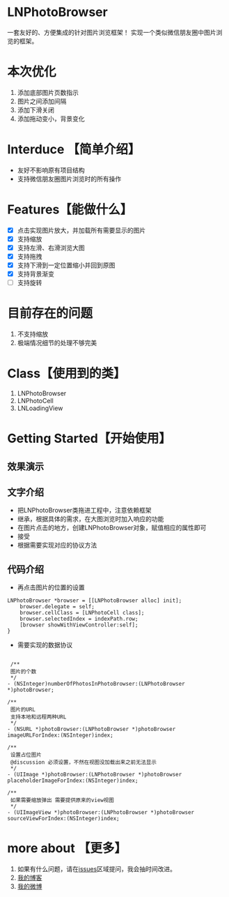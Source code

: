 # LNPhotoBrowser
一套友好的、方便集成的针对图片浏览框架！
实现一个类似微信朋友圈中图片浏览的框架。

# 本次优化
1. 添加底部图片页数指示
2. 图片之间添加间隔
3. 添加下滑关闭
4. 添加拖动变小，背景变化



# Interduce 【简单介绍】
- 友好不影响原有项目结构
- 支持微信朋友圈图片浏览时的所有操作



# Features【能做什么】
 - [x] 点击实现图片放大，并加载所有需要显示的图片
 - [x] 支持缩放
 - [x] 支持左滑、右滑浏览大图
 - [x] 支持拖拽
 - [x] 支持下滑到一定位置缩小并回到原图
 - [x] 支持背景渐变
 - [ ] 支持旋转
 
# 目前存在的问题
1. 不支持缩放
2. 极端情况细节的处理不够完美

# Class【使用到的类】
1. LNPhotoBrowser   
2. LNPhotoCell
3. LNLoadingView


# Getting Started【开始使用】

## 效果演示


## 文字介绍
- 把LNPhotoBrowser类拖进工程中，注意依赖<SDWebImage>框架
- 继承<LNPhotoCell>，根据具体的需求，在大图浏览时加入响应的功能
- 在图片点击的地方，创建LNPhotoBrowser对象，赋值相应的属性即可
- 接受<LNPhotoBrowserDelegate>
- 根据需要实现对应的协议方法

## 代码介绍
- 再点击图片的位置的设置
```
LNPhotoBrowser *browser = [[LNPhotoBrowser alloc] init];
    browser.delegate = self;
    browser.cellClass = [LNPhotoCell class];
    browser.selectedIndex = indexPath.row;
    [browser showWithViewController:self];
}
```

- 需要实现的数据协议
```

 /**
 图片的个数
 */
- (NSInteger)numberOfPhotosInPhotoBrowser:(LNPhotoBrowser *)photoBrowser;

/**
 图片的URL
 支持本地和远程两种URL
 */
- (NSURL *)photoBrowser:(LNPhotoBrowser *)photoBrowser imageURLForIndex:(NSInteger)index;

/**
 设置占位图片
 @discussion 必须设置，不然在视图没加载出来之前无法显示
 */
- (UIImage *)photoBrowser:(LNPhotoBrowser *)photoBrowser placeholderImageForIndex:(NSInteger)index;

/**
 如果需要缩放弹出 需要提供原来的view视图
 */
- (UIImageView *)photoBrowser:(LNPhotoBrowser *)photoBrowser sourceViewForIndex:(NSInteger)index;
```




# more about  【更多】
1. 如果有什么问题，请在[issues](https://github.com/lengningLN/LNPhotoBrowser/issues)区域提问，我会抽时间改进。
2. [我的博客](http://lengningln.github.io/)
3. [我的微博](http://weibo.com/liuning185)

<!--
### 打赏
![](http://m.qpic.cn/psb?/V11R4JcH0fAdbu/h4vWrizoOlby*zntVMiu.1F9CMMMx2T9BOWUjSEnCE8!/b/dDUBAAAAAAAA&bo=nALQAgAAAAADB24!&rf=viewer_4)
-->


